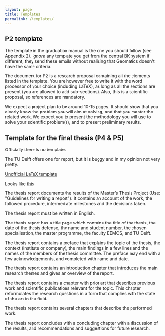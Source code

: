 ```yaml
---
layout: page
title: Templates 
permalink: /templates/
---
```



## P2 template

The template in the graduation manual is the one you should follow (see Appendix 2).
*Ignore* any template you get from the central BK system if different, they send these emails without realising that Geomatics doesn't have the same criteria.

The document for P2 is a research proposal containing all the elements listed in the template.
You are however free to write it with the word processor of your choice (including LaTeX), as long as all the sections are present (you are allowed to add sub-sections).
Also, this is a scientific proposal, so references are mandatory.

We expect a project plan to be around 10-15 pages.
It should show that you clearly know the problem you will aim at solving, and that you master the related work.
We expect you to present the methodology you will use to solve your scientific problem(s), and to present preliminary results.
<!-- You should however have a crystal-clear idea of what you will do, with what methodology, and the pitfalls that you will encounter. -->


## Template for the final thesis (P4 & P5)

Officially there is no template.

The TU Delft offers one for report, but it is buggy and in my opinion not very pretty.

[Unofficial LaTeX template](https://github.com/tudelft3d/MScGeomaticsThesisTemplate)

Looks like [this](https://github.com/tudelft3d/MScGeomaticsThesisTemplate/raw/master/thesis.pdf)

The thesis report documents the results of the Master’s Thesis Project (Use: "Guidelines for writing a report"). It contains an account of the work, the followed procedure, intermediate milestones and the decisions taken.

The thesis report must be written in English.

The thesis report has a title page which contains the title of the thesis, the date of the thesis defense, the name and student number, the chosen specialisation, the master programme, the faculty EEMCS, and TU Delft.

The thesis report contains a preface that explains the topic of the thesis, the context (institute or company), the main findings in a few lines and the names of the members of the thesis committee. The preface may end with a few acknowledgements, and completed with name and date.

The thesis report contains an introduction chapter that introduces the main research themes and gives an overview of the report.

The thesis report contains a chapter with prior art that describes previous work and scientific publications relevant for the topic. This chapter reformulates the research questions in a form that complies with the state of the art in the field.

The thesis report contains several chapters that describe the performed work.

The thesis report concludes with a concluding chapter with a discussion of the results, and 
recommendations and suggestions for future research.